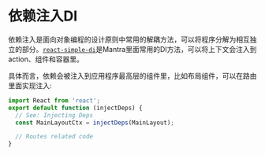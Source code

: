 # 依赖注入DI

依赖注入是面向对象编程的设计原则中常用的解耦方法，可以将程序分解为相互独立的部分。[`react-simple-di`](https://github.com/kadirahq/react-simple-di)是Mantra里面常用的DI方法，可以将上下文会注入到action、组件和容器里。

具体而言，依赖会被注入到应用程序最高层的组件里，比如布局组件，可以在路由里面实现注入:

```js
import React from 'react';
export default function (injectDeps) {
  // See: Injecting Deps
  const MainLayoutCtx = injectDeps(MainLayout);

  // Routes related code
}
```
